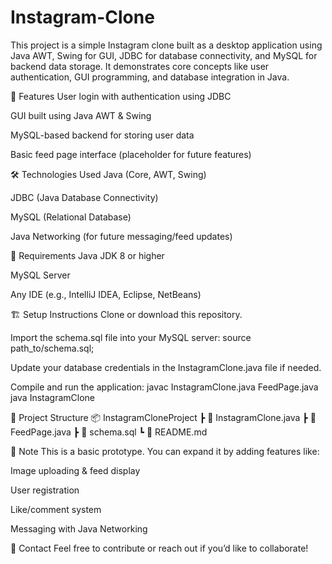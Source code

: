 # Instagram-Clone

This project is a simple Instagram clone built as a desktop application using Java AWT, Swing for GUI, JDBC for database connectivity, and MySQL for backend data storage. It demonstrates core concepts like user authentication, GUI programming, and database integration in Java.

🚀 Features
User login with authentication using JDBC

GUI built using Java AWT & Swing

MySQL-based backend for storing user data

Basic feed page interface (placeholder for future features)

🛠️ Technologies Used
Java (Core, AWT, Swing)

JDBC (Java Database Connectivity)

MySQL (Relational Database)

Java Networking (for future messaging/feed updates)

🧰 Requirements
Java JDK 8 or higher

MySQL Server

Any IDE (e.g., IntelliJ IDEA, Eclipse, NetBeans)

🏗️ Setup Instructions
Clone or download this repository.

Import the schema.sql file into your MySQL server:
source path_to/schema.sql;

Update your database credentials in the InstagramClone.java file if needed.

Compile and run the application:
javac InstagramClone.java FeedPage.java
java InstagramClone

📁 Project Structure
📦 InstagramCloneProject
 ┣ 📜 InstagramClone.java
 ┣ 📜 FeedPage.java
 ┣ 📜 schema.sql
 ┗ 📜 README.md

📌 Note
This is a basic prototype. You can expand it by adding features like:

Image uploading & feed display

User registration

Like/comment system

Messaging with Java Networking

📧 Contact
Feel free to contribute or reach out if you’d like to collaborate!
